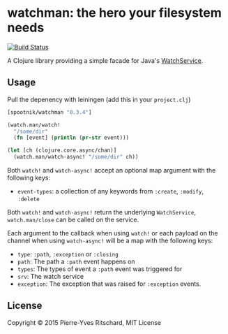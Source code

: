 watchman: the hero your filesystem needs
========================================

[![Build Status](https://secure.travis-ci.org/pyr/watchman.png)](http://travis-ci.org/pyr/watchman)


A Clojure library providing a simple facade for Java's [WatchService](http://docs.oracle.com/javase/8/docs/api/java/nio/file/WatchService.html).


## Usage

Pull the depenency with leiningen (add this in your `project.clj`)

```clojure
[spootnik/watchman "0.3.4"]
```


```clojure
(watch.man/watch!
  "/some/dir"
  (fn [event] (println (pr-str event)))

(let [ch (clojure.core.async/chan)]
  (watch.man/watch-async! "/some/dir" ch))
```

Both `watch!` and `watch-async!` accept an optional map argument with the following keys:

- `event-types`: a collection of any keywords from `:create`, `:modify`, `:delete`

Both `watch!` and `watch-async!` return the underlying `WatchService`, `watch.man/close` can
be called on the service.

Each argument to the callback when using `watch!` or each payload on the channel
when using `watch-async!` will be a map with the following keys:

- `type`: `:path`, `:exception` or `:closing`
- `path`: The path a `:path` event happens on
- `types`: The types of event a `:path` event was triggered for
- `srv`: The watch service
- `exception`: The exception that was raised for `:exception` events.

## License

Copyright © 2015 Pierre-Yves Ritschard, MIT License

